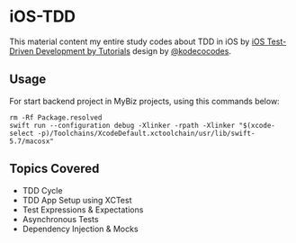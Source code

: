# iOS-TDD
This material content my entire study codes about TDD in iOS by [iOS Test-Driven Development by Tutorials](https://www.kodeco.com/books/ios-test-driven-development-by-tutorials) design by [@kodecocodes](https://github.com/kodecocodes).

## Usage
For start backend project in MyBiz projects, using this commands below:
```
rm -Rf Package.resolved 
swift run --configuration debug -Xlinker -rpath -Xlinker "$(xcode-select -p)/Toolchains/XcodeDefault.xctoolchain/usr/lib/swift-5.7/macosx"
```

## Topics Covered
- TDD Cycle
- TDD App Setup using XCTest
- Test Expressions & Expectations
- Asynchronous Tests
- Dependency Injection & Mocks